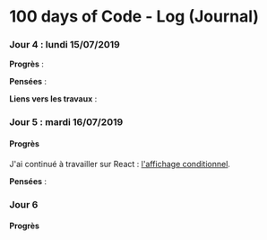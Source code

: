 # 100 days of Code - Log (Journal)

### Jour 4 : lundi 15/07/2019

**Progrès** : 

**Pensées** : 

**Liens vers les travaux** :

### Jour 5 : mardi 16/07/2019

#### Progrès
J'ai continué à travailler sur React : [l'affichage conditionnel](https://fr.reactjs.org/docs/conditional-rendering.html).

**Pensées** : 

### Jour 6

#### Progrès
